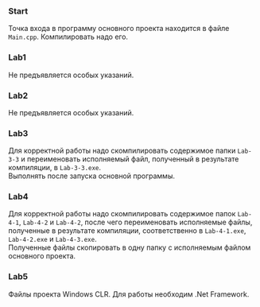 ### Start
Точка входа в программу основного проекта находится в файле `Main.cpp`. Компилировать надо его.<br/>

### Lab1
Не предъявляется особых указаний.<br/>

### Lab2
Не предъявляется особых указаний.<br/>

### Lab3
Для корректной работы надо скомпилировать содержимое папки `Lab-3-3` и переименовать исполняемый файл, полученный в результате компиляции, в `Lab-3-3.exe`.<br/>
Выполнять после запуска основной программы.<br/>

### Lab4
Для корректной работы надо скомпилировать содержимое папок `Lab-4-1`, `Lab-4-2` и `Lab-4-2`, после чего переименовать исполняемые файлы, полученные в результате компиляции, соответственно в `Lab-4-1.exe`, `Lab-4-2.exe` и `Lab-4-3.exe`.<br/>
Полученные файлы скопировать в одну папку с исполняемым файлом основного проекта.<br/>

### Lab5
Файлы проекта Windows CLR. Для работы необходим .Net Framework.<br/>
